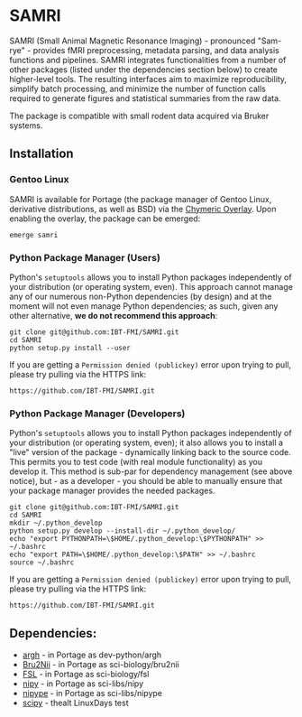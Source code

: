 # SAMRI

SAMRI (Small Animal Magnetic Resonance Imaging) - pronounced "Sam-rye" - provides fMRI preprocessing, metadata parsing, and data analysis functions and pipelines.
SAMRI integrates functionalities from a number of other packages (listed under the dependencies section below) to create higher-level tools.
The resulting interfaces aim to maximize reproducibility, simplify batch processing, and minimize the number of function calls required to generate figures and statistical summaries from the raw data.

The package is compatible with small rodent data acquired via Bruker systems.

## Installation

### Gentoo Linux
SAMRI is available for Portage (the package manager of Gentoo Linux, derivative distributions, as well as BSD) via the [Chymeric Overlay](https://github.com/TheChymera/overlay).
Upon enabling the overlay, the package can be emerged:

````
emerge samri
````

### Python Package Manager (Users)
Python's `setuptools` allows you to install Python packages independently of your distribution (or operating system, even).
This approach cannot manage any of our numerous non-Python dependencies (by design) and at the moment will not even manage Python dependencies;
as such, given any other alternative, **we do not recommend this approach**:

````
git clone git@github.com:IBT-FMI/SAMRI.git
cd SAMRI
python setup.py install --user
````
If you are getting a `Permission denied (publickey)` error upon trying to pull, please try pulling via the HTTPS link:

```
https://github.com/IBT-FMI/SAMRI.git
```


### Python Package Manager (Developers)
Python's `setuptools` allows you to install Python packages independently of your distribution (or operating system, even);
it also allows you to install a "live" version of the package - dynamically linking back to the source code.
This permits you to test code (with real module functionality) as you develop it.
This method is sub-par for dependency management (see above notice), but - as a developer - you should be able to manually ensure that your package manager provides the needed packages.

````
git clone git@github.com:IBT-FMI/SAMRI.git
cd SAMRI
mkdir ~/.python_develop
python setup.py develop --install-dir ~/.python_develop/
echo "export PYTHONPATH=\$HOME/.python_develop:\$PYTHONPATH" >> ~/.bashrc
echo "export PATH=\$HOME/.python_develop:\$PATH" >> ~/.bashrc
source ~/.bashrc
````
If you are getting a `Permission denied (publickey)` error upon trying to pull, please try pulling via the HTTPS link:

```
https://github.com/IBT-FMI/SAMRI.git
```

## Dependencies:

* [argh](https://github.com/neithere/argh) - in Portage as dev-python/argh
* [Bru2Nii](https://github.com/neurolabusc/Bru2Nii) - in Portage as sci-biology/bru2nii
* [FSL](http://fsl.fmrib.ox.ac.uk/fsl/fslwiki/) - in Portage as sci-biology/fsl
* [nipy](https://github.com/nipy/nipy) - in Portage as sci-libs/nipy
* [nipype](https://github.com/nipy/nipype) - in Portage as sci-libs/nipype
* [scipy](https://www.scipy.org) - thealt LinuxDays test
